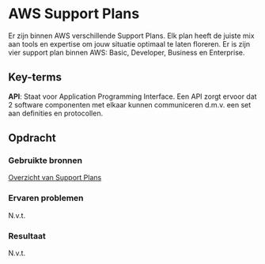 # AWS Support Plans     
Er zijn binnen AWS verschillende Support Plans. Elk plan heeft de juiste mix aan tools en expertise om jouw situatie optimaal te laten floreren. Er is zijn vier support plan binnen AWS: Basic, Developer, Business en Enterprise. 

## Key-terms
**API**: Staat voor Application Programming Interface. Een API zorgt ervoor dat 2 software componenten met elkaar kunnen communiceren d.m.v. een set aan definities en protocollen. 

## Opdracht
### Gebruikte bronnen
[Overzicht van Support Plans](https://us-east-1.console.aws.amazon.com/support/plans/home?region=us-east-1#/)

### Ervaren problemen
N.v.t.
### Resultaat
N.v.t.

